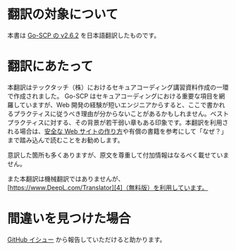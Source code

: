 # 翻訳の対象について

本書は [Go-SCP の v2.6.2][1] を日本語翻訳したものです。

# 翻訳にあたって

本翻訳はテックタッチ（株）におけるセキュアコーディング講習資料作成の一環で作成されました。
Go-SCP はセキュアコーディングにおける重要な項目を網羅していますが、Web 開発の経験が短いエンジニアからすると、ここで書かれるプラクティスに従うべき理由が分からないことがあるかもしれません。ベストプラクティスに対する、その背景が若干弱い章もある印象です。本翻訳を利用される場合は、[安全な Web サイトの作り方][3]や有償の書籍を参考にして「なぜ？」まで踏み込んで読むことをお勧めします。

意訳した箇所も多くありますが、原文を尊重して付加情報はなるべく載せていません。

また本翻訳は機械翻訳ではありませんが、[https://www.DeepL.com/Translator][4]（無料版）を利用しています。

# 間違いを見つけた場合

[GitHub イシュー][5] から報告していただけると助かります。

[1]: https://github.com/OWASP/Go-SCP/
[2]: https://techtouch.jp/
[3]: https://www.ipa.go.jp/security/vuln/websecurity.html
[4]: https://www.DeepL.com/Translator
[5]: https://github.com/techtouch-inc/Go-SCP-jaJP/issues